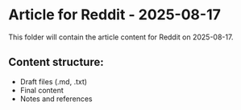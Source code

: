 # Article for Reddit - 2025-08-17

This folder will contain the article content for Reddit on 2025-08-17.

## Content structure:
- Draft files (.md, .txt)
- Final content
- Notes and references
